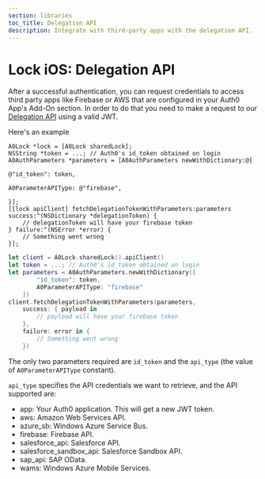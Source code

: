 ```yaml
---
section: libraries
toc_title: Delegation API
description: Integrate with third-party apps with the delegation API.
---
```


# Lock iOS: Delegation API

After a successful authentication, you can request credentials to access third party apps like Firebase or AWS that are configured in your Auth0 App's Add-On section. In order to do that you need to make a request to our [Delegation API](/auth-api#!#post--delegation) using a valid JWT.

Here's an example
```objc
A0Lock *lock = [A0Lock sharedLock];
NSString *token = ...; // Auth0's id_token obtained on login
A0AuthParameters *parameters = [A0AuthParameters newWithDictionary:@{
                                                                     @"id_token": token,
                                                                     A0ParameterAPIType: @"firebase",
                                                                     }];
[[lock apiClient] fetchDelegationTokenWithParameters:parameters success:^(NSDictionary *delegationToken) {
    // delegationToken will have your firebase token
} failure:^(NSError *error) {
    // Something went wrong
}];
```

```swift
let client = A0Lock.sharedLock().apiClient()
let token = ...; // Auth0's id_token obtained on login
let parameters = A0AuthParameters.newWithDictionary([
        "id_token": token,
        A0ParameterAPIType: "firebase"
    ])
client.fetchDelegationTokenWithParameters(parameters,
    success: { payload in
        // payload will have your firebase token
    },
    failure: error in {
        // Something went wrong
    })
```

The only two parameters required are `id_token` and the `api_type` (the value of `A0ParameterAPIType` constant).

`api_type` specifies the API credentials we want to retrieve, and the API supported are:

* app: Your Auth0 application. This will get a new JWT token.
* aws: Amazon Web Services API.
* azure_sb: Windows Azure Service Bus.
* firebase: Firebase API.
* salesforce_api: Salesforce API.
* salesforce_sandbox_api: Salesforce Sandbox API.
* sap_api: SAP OData.
* wams: Windows Azure Mobile Services.
